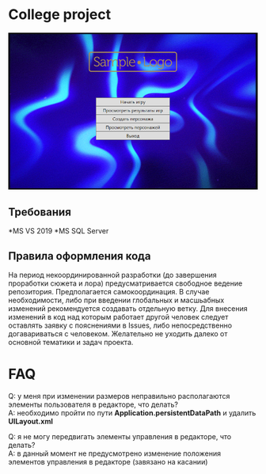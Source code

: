 # College project

![Illustration](https://github.com/FrideakisAB/CollegeProjectCourse2/blob/master/Screenshot.png)

## Требования

*MS VS 2019
*MS SQL Server

## Правила оформления кода

На период некоординированной разработки (до завершения проработки сюжета и лора) предусматривается свободное ведение репозитория. Предполагается самокоординация. В случае необходимости, либо при введении глобальных и масшьабных изменений рекомендуется создавать отдельную ветку. Для внесения изменений в код над которым работает другой человек следует оставлять заявку с пояснениями в Issues, либо непосредственно догавариваться с человеком. Желательно не уходить далеко от основной тематики и задач проекта.

# FAQ

Q: у меня при изменении размеров неправильно располагаются элементы пользователя в редакторе, что делать?  
A: необходимо пройти по пути **Application.persistentDataPath** и удалить **UILayout.xml**

Q: я не могу передвигать элементы управления в редакторе, что делать?  
A: в данный момент не предусмотрено изменение положения элементов управления в редакторе (завязано на касании)